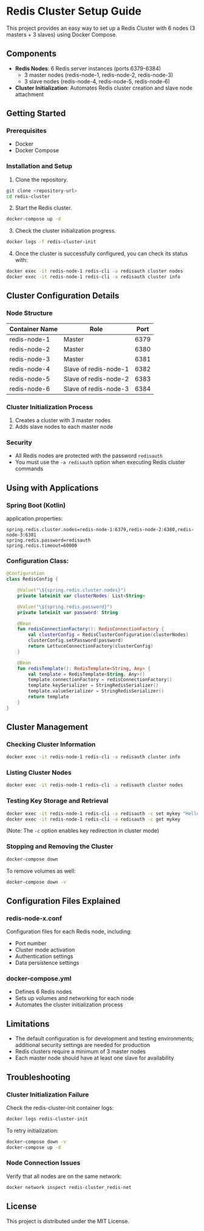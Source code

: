 # Redis Cluster Setup Guide

This project provides an easy way to set up a Redis Cluster with 6 nodes (3 masters + 3 slaves) using Docker Compose.

## Components

- **Redis Nodes**: 6 Redis server instances (ports 6379-6384)
  - 3 master nodes (redis-node-1, redis-node-2, redis-node-3)
  - 3 slave nodes (redis-node-4, redis-node-5, redis-node-6)
- **Cluster Initialization**: Automates Redis cluster creation and slave node attachment

## Getting Started

### Prerequisites

- Docker
- Docker Compose

### Installation and Setup

1. Clone the repository.
```bash
git clone <repository-url>
cd redis-cluster
```

2. Start the Redis cluster.
```bash
docker-compose up -d
```

3. Check the cluster initialization progress.
```bash
docker logs -f redis-cluster-init
```

4. Once the cluster is successfully configured, you can check its status with:
```bash
docker exec -it redis-node-1 redis-cli -a redisauth cluster nodes
docker exec -it redis-node-1 redis-cli -a redisauth cluster info
```

## Cluster Configuration Details

### Node Structure

| Container Name | Role | Port |
|--------------|------|------|
| redis-node-1 | Master | 6379 |
| redis-node-2 | Master | 6380 |
| redis-node-3 | Master | 6381 |
| redis-node-4 | Slave of redis-node-1 | 6382 |
| redis-node-5 | Slave of redis-node-2 | 6383 |
| redis-node-6 | Slave of redis-node-3 | 6384 |

### Cluster Initialization Process

1. Creates a cluster with 3 master nodes
2. Adds slave nodes to each master node

### Security

- All Redis nodes are protected with the password `redisauth`
- You must use the `-a redisauth` option when executing Redis cluster commands

## Using with Applications

### Spring Boot (Kotlin)

application.properties:
```properties
spring.redis.cluster.nodes=redis-node-1:6379,redis-node-2:6380,redis-node-3:6381
spring.redis.password=redisauth
spring.redis.timeout=60000
```

### Configuration Class:
```kotlin
@Configuration
class RedisConfig {

    @Value("\${spring.redis.cluster.nodes}")
    private lateinit var clusterNodes: List<String>

    @Value("\${spring.redis.password}")
    private lateinit var password: String

    @Bean
    fun redisConnectionFactory(): RedisConnectionFactory {
        val clusterConfig = RedisClusterConfiguration(clusterNodes)
        clusterConfig.setPassword(password)
        return LettuceConnectionFactory(clusterConfig)
    }

    @Bean
    fun redisTemplate(): RedisTemplate<String, Any> {
        val template = RedisTemplate<String, Any>()
        template.connectionFactory = redisConnectionFactory()
        template.keySerializer = StringRedisSerializer()
        template.valueSerializer = StringRedisSerializer()
        return template
    }
}
```

## Cluster Management

### Checking Cluster Information
```bash
docker exec -it redis-node-1 redis-cli -a redisauth cluster info
```

### Listing Cluster Nodes
```bash
docker exec -it redis-node-1 redis-cli -a redisauth cluster nodes
```

### Testing Key Storage and Retrieval
```bash
docker exec -it redis-node-1 redis-cli -a redisauth -c set mykey "Hello Redis Cluster"
docker exec -it redis-node-1 redis-cli -a redisauth -c get mykey
```
(Note: The `-c` option enables key redirection in cluster mode)

### Stopping and Removing the Cluster
```bash
docker-compose down
```

To remove volumes as well:
```bash
docker-compose down -v
```

## Configuration Files Explained

### redis-node-x.conf
Configuration files for each Redis node, including:
- Port number
- Cluster mode activation
- Authentication settings
- Data persistence settings

### docker-compose.yml
- Defines 6 Redis nodes
- Sets up volumes and networking for each node
- Automates the cluster initialization process

## Limitations

- The default configuration is for development and testing environments; additional security settings are needed for production
- Redis clusters require a minimum of 3 master nodes
- Each master node should have at least one slave for availability

## Troubleshooting

### Cluster Initialization Failure
Check the redis-cluster-init container logs:
```bash
docker logs redis-cluster-init
```

To retry initialization:
```bash
docker-compose down -v
docker-compose up -d
```

### Node Connection Issues
Verify that all nodes are on the same network:
```bash
docker network inspect redis-cluster_redis-net
```

## License

This project is distributed under the MIT License.
